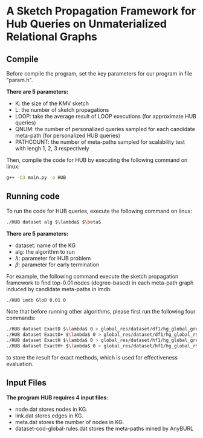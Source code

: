 # A Sketch Propagation Framework for Hub Queries on Unmaterialized Relational Graphs

Compile
-------
Before compile the program, set the key parameters for our program in file "param.h".

**There are 5 parameters:**
* K: the size of the KMV sketch
* L: the number of sketch propagations
* LOOP: take the average result of LOOP executions (for approximate HUB queries)
* QNUM: the number of personalized queries sampled for each candidate meta-path (for personalized HUB queries)
* PATHCOUNT: the number of meta-paths sampled for scalability test with lengh 1, 2, 3 respectively

Then, compile the code for HUB by executing the following command on linux:

```sh
g++ -O3 main.py -o HUB
```

Running code
-------

To run the code for HUB queries, execute the following command on linux:

```sh
./HUB dataset alg $\lambda$ $\beta$
```

**There are 5 parameters:**
* dataset: name of the KG
* alg: the algorithm to run
* $\lambda$: parameter for HUB problem
* $\beta$: parameter for early termination


For example, the following command execute the sketch propagation framework to find top-0.01 nodes (degree-based) in each meta-path graph induced by candidate meta-paths in imdb.

```sh
./HUB imdb GloD 0.01 0
```

Note that before running other algorithms, please first run the following four commands:

```sh
./HUB dataset ExactD $\lambda$ 0 > global_res/dataset/df1/hg_global_greater_r$\lambda$.res
./HUB dataset ExactD+ $\lambda$ 0 > global_res/dataset/df1/hg_global_r$\lambda$.res
./HUB dataset ExactH $\lambda$ 0 > global_res/dataset/hf1/hg_global_greater_r$\lambda$.res
./HUB dataset ExactH+ $\lambda$ 0 > global_res/dataset/hf1/hg_global_r$\lambda$.res
```

to store the result for exact methods, which is used for effectiveness evaluation.

Input Files
-----------
**The program HUB requires 4 input files:**
* node.dat stores nodes in KG.
* link.dat stores edges in KG.
* meta.dat stores the number of nodes in KG.
* dataset-cod-global-rules.dat stores the meta-paths mined by AnyBURL

